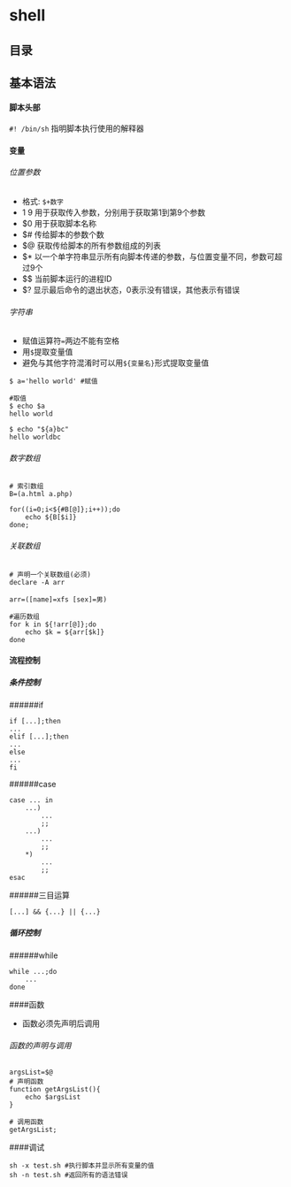 # shell

## 目录
## 基本语法
#### 脚本头部
`#! /bin/sh` 指明脚本执行使用的解释器


#### 变量
###### 位置参数
* 格式: `$+数字`
* $1~$9 用于获取传入参数，分别用于获取第1到第9个参数
* $0 用于获取脚本名称
* $# 传给脚本的参数个数
* $@ 获取传给脚本的所有参数组成的列表
* $* 以一个单字符串显示所有向脚本传递的参数，与位置变量不同，参数可超过9个
* $$ 当前脚本运行的进程ID
* $? 显示最后命令的退出状态，0表示没有错误，其他表示有错误

###### 字符串

* 赋值运算符`=`两边不能有空格
* 用`$`提取变量值
* 避免与其他字符混淆时可以用`${变量名}`形式提取变量值

```
$ a='hello world' #赋值

#取值
$ echo $a
hello world

$ echo "${a}bc"
hello worldbc
```
###### 数字数组
```
# 索引数组
B=(a.html a.php)

for((i=0;i<${#B[@]};i++));do
    echo ${B[$i]}
done;
```
###### 关联数组
```
# 声明一个关联数组(必须)
declare -A arr

arr=([name]=xfs [sex]=男)

#遍历数组
for k in ${!arr[@]};do
    echo $k = ${arr[$k]}
done
```
#### 流程控制
##### 条件控制
######if
```
if [...];then
...
elif [...];then
...
else
...
fi
```
######case
```
case ... in
    ...)
        ...
        ;;
    ...)
        ...
        ;;
    *)
        ...
        ;;
esac
```
######三目运算
```
[...] && {...} || {...}
```

##### 循环控制
######while
```
while ...;do
    ...
done
```
####函数
* 函数必须先声明后调用
###### 函数的声明与调用
```
argsList=$@
# 声明函数
function getArgsList(){
    echo $argsList
}

# 调用函数
getArgsList;
```
####调试
```
sh -x test.sh #执行脚本并显示所有变量的值
sh -n test.sh #返回所有的语法错误
```
